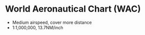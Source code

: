 # World Aeronautical Chart (WAC)

* Medium airspeed, cover more distance
* 1:1,000,000, 13.7NM/inch

